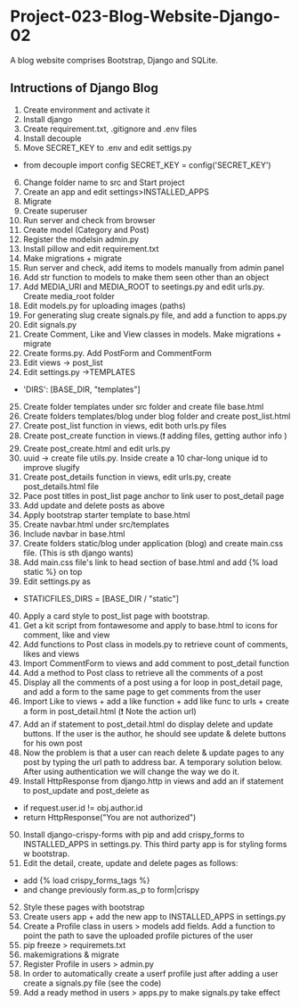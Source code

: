 # Project-023-Blog-Website-Django-02
A blog website comprises Bootstrap, Django and SQLite.

## Intructions of Django Blog
1. Create environment and activate it
2. Install django
3. Create requirement.txt, .gitignore and .env files
4. Install decouple
5. Move SECRET_KEY to .env and edit settigs.py
  * from decouple import config SECRET_KEY = config('SECRET_KEY')
6. Change folder name to src and Start project
7. Create an app and edit settings>INSTALLED_APPS
8. Migrate
9. Create superuser
10. Run server and check from browser
11. Create model (Category and Post)
12. Register the modelsin admin.py
13. Install pillow and edit requirement.txt
14. Make migrations + migrate
15. Run server and check, add items to models manually from admin panel
16. Add str function to models to make them seen other than an object
17. Add MEDIA_URl and MEDIA_ROOT to seetings.py and edit urls.py. Create media_root folder
18. Edit models.py for uploading images (paths)
19. For generating slug create signals.py file, and add a function to apps.py
20. Edit signals.py
21. Create Comment, Like and View classes in models. Make migrations + migrate
22. Create forms.py. Add PostForm and CommentForm
23. Edit views -> post_list
24. Edit settings.py ->TEMPLATES
  * 'DIRS': [BASE_DIR, "templates"]
25. Create folder templates under src folder and create file base.html
26. Create folders templates/blog under blog folder and create post_list.html
27. Create post_list function in views, edit both urls.py files
28. Create post_create function in views.(❗️ adding files, getting author info )
29. Create post_create.html and edit urls.py
30. uuid -> create file utils.py. Inside create a 10 char-long unique id to improve slugify
31. Create post_details function in views, edit urls.py, create post_details.html file
32. Pace post titles in post_list page anchor to link user to post_detail page
33. Add update and delete posts as above
34. Apply bootstrap starter template to base.html
35. Create navbar.html under src/templates
36. Include navbar in base.html
37. Create folders static/blog under application (blog) and create main.css file. (This is sth django wants)
38. Add main.css file's link to head section of base.html and add {% load static %} on top
39. Edit settings.py as
  * STATICFILES_DIRS = [BASE_DIR / "static"]
40. Apply a card style to post_list page with bootstrap.
41. Get a kit script from fontawesome and apply to base.html to icons for comment, like and view
42. Add functions to Post class in models.py to retrieve count of comments, likes and views
43. Import CommentForm to views and add comment to post_detail function
44. Add a method to Post class to retrieve all the comments of a post
45. Display all the comments of a post using a for loop in post_detail page, and add a form to the same page to get comments from the user
46. Import Like to views + add a like function + add like func to urls + create a form in post_detail.html (❗️ Note the action url)
47. Add an if statement to post_detail.html do display delete and update buttons. If the user is the author, he should see update & delete buttons for his own post
48. Now the problem is that a user can reach delete & update pages to any post by typing the url path to address bar. A temporary solution below. After using authentication we will change the way we do it.
49. Install HttpResponse from django.http in views and add an if statement to post_update and post_delete as
  * if request.user.id != obj.author.id
  * return HttpResponse("You are not authorized")
50. Install django-crispy-forms with pip and add crispy_forms to INSTALLED_APPS in settings.py. This third party app is for styling forms w bootstrap.
51. Edit the detail, create, update and delete pages as follows:
  * add {% load crispy_forms_tags %}
  * and change previously form.as_p to form|crispy
52. Style these pages with bootstrap
53. Create users app + add the new app to INSTALLED_APPS in settings.py
54. Create a Profile class in users > models add fields. Add a function to point the path to save the uploaded profile pictures of the user
55. pip freeze > requiremets.txt
56. makemigrations & migrate
57. Register Profile in users > admin.py
58. In order to automatically create a userf profile just after adding a user create a signals.py file (see the code)
59. Add a ready method in users > apps.py to make signals.py take effect
